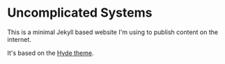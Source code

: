 # Uncomplicated Systems

This is a minimal Jekyll based website I'm using to publish content on the internet.

It's based on the [Hyde theme](https://github.com/poole/hyde).
